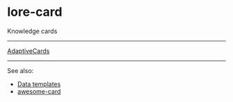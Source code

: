 # lore-card
Knowledge cards

***

[AdaptiveCards](https://github.com/13f/lore-card/wiki/Adaptive-Cards)

***

See also:
* [Data templates](https://github.com/13f/templates)
* [awesome-card](https://github.com/taurenshaman/awesome-card)
